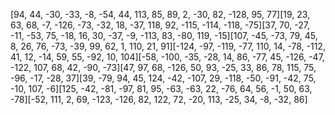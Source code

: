 [94, 44, -30, -33, -8, -54, 44, 113, 85, 89, 2, -30, 82, -128, 95, 77][19, 23, 63, 68, -7, -126, -73, -32, 18, -37, 118, 92, -115, -114, -118, -75][37, 70, -27, -11, -53, 75, -18, 16, 30, -37, -9, -113, 83, -80, 119, -15][107, -45, -73, 79, 45, 8, 26, 76, -73, -39, 99, 62, 1, 110, 21, 91][-124, -97, -119, -77, 110, 14, -78, -112, 41, 12, -14, 59, 55, -92, 10, 104][-58, -100, -35, -28, 14, 86, -77, 45, -126, -47, -122, 107, 68, 42, -90, -73][47, 97, 68, -126, 50, 93, -25, 33, 86, 78, 115, 75, -96, -17, -28, 37][39, -79, 94, 45, 124, -42, -107, 29, -118, -50, -91, -42, 75, -10, 107, -6][125, -42, -81, -97, 81, 95, -63, -63, 22, -76, 64, 56, -1, 50, 63, -78][-52, 111, 2, 69, -123, -126, 82, 122, 72, -20, 113, -25, 34, -8, -32, 86]